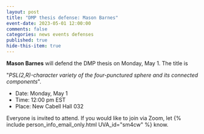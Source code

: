 ```yaml
---
layout: post
title: "DMP thesis defense: Mason Barnes"
event-date: 2023-05-01 12:00:00
comments: false
categories: news events defenses
published: true
hide-this-item: true
---
```


**Mason Barnes** will defend the DMP thesis on Monday, May 1.
The title is

"_PSL(2,R)-character variety of the four-punctured sphere and its connected components_".

- Date: Monday, May 1
- Time: 12:00 pm EST
- Place: New Cabell Hall 032

Everyone is invited to attend. If you would like to join via Zoom, let {% include person_info_email_only.html UVA_id="sm4cw" %} know.
